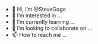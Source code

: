 - 👋 Hi, I’m @SteveGogo
- 👀 I’m interested in ...
- 🌱 I’m currently learning ...
- 💞️ I’m looking to collaborate on ...
- 📫 How to reach me ...

<!---
SteveGogo/SteveGogo is a ✨ special ✨ repository because its `README.md` (this file) appears on your GitHub profile.
You can click the Preview link to take a look at your changes.
--->
